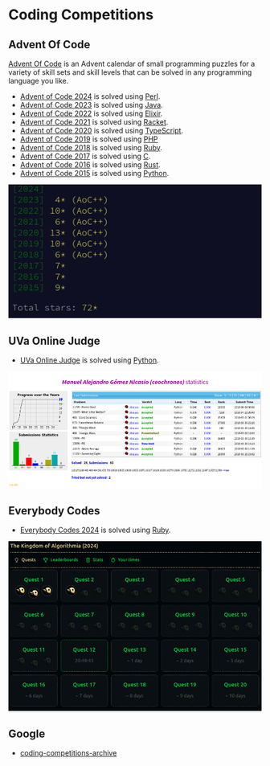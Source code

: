 # Coding Competitions

## Advent Of Code

[Advent Of Code](https://adventofcode.com/) is an Advent calendar of small programming puzzles for a variety of skill sets and skill levels that can be solved in any programming language you like.

+ [Advent of Code 2024](https://github.com/codingcompetitions/AoC-2024) is solved using [Perl](https://www.perl.org/).
+ [Advent of Code 2023](https://github.com/codingcompetitions/AoC-2023) is solved using [Java](https://openjdk.org/projects/jdk/).
+ [Advent of Code 2022](https://github.com/codingcompetitions/AoC-2022) is solved using [Elixir](https://elixir-lang.org/).
+ [Advent of Code 2021](https://github.com/codingcompetitions/AoC-2021) is solved using [Racket](https://racket-lang.org/).
+ [Advent of Code 2020](https://github.com/codingcompetitions/AoC-2020) is solved using [TypeScript](https://www.typescriptlang.org/).
+ [Advent of Code 2019](https://github.com/codingcompetitions/AoC-2019) is solved using [PHP](https://www.php.net/)
+ [Advent of Code 2018](https://github.com/codingcompetitions/AoC-2018) is solved using [Ruby](https://www.ruby-lang.org/en/).
+ [Advent of Code 2017](https://github.com/codingcompetitions/AoC-2017) is solved using [C](https://gcc.gnu.org/).
+ [Advent of Code 2016](https://github.com/codingcompetitions/AoC-2016) is solved using [Rust](https://www.rust-lang.org/).
+ [Advent of Code 2015](https://github.com/codingcompetitions/AoC-2015) is solved using [Python](https://www.python.org/).

![As of 2024-11-03](../resources/images/aoc.png "As of 2024-11-03")

## UVa Online Judge

+ [UVa Online Judge](https://github.com/codingcompetitions/UVa-online-judge) is solved using [Python](https://www.python.org/).

![As of 2024-11-03](../resources/images/uva.png "As of 2024-11-03")

## Everybody Codes

+ [Everybody Codes 2024](https://everybody.codes/event/2024/quests) is solved using [Ruby](https://www.ruby-lang.org/en/).

![As of 2024-11-18](../resources/images/ec-2024.png "As of 2024-11-18")

## Google

+ [coding-competitions-archive](https://github.com/codingcompetitions/coding-competitions-archive)
